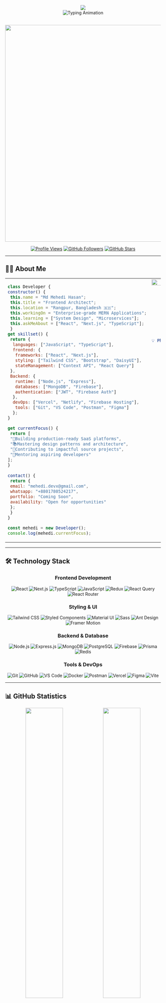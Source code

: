 <div align="center">
  <img src="https://capsule-render.vercel.app/api?type=waving&color=gradient&customColorList=6,11,20&height=280&section=header&text=MEHEDI%20HASAN&fontSize=90&fontColor=fff&animation=fadeIn&fontAlignY=38&desc=Crafting%20Digital%20Experiences%20%7C%20Frontend%20Architect%20%7C%20MERN%20Specialist&descAlignY=58&descSize=18"/>
</div>

<div align="center">
  <img src="https://readme-typing-svg.herokuapp.com?font=JetBrains+Mono&weight=600&size=32&duration=2500&pause=1000&color=3B82F6&center=true&vCenter=true&multiline=true&repeat=true&width=900&height=150&lines=Building+the+Future+of+Web+;Transforming+Ideas+into+Reality+;Full-Stack+Innovation+Meets+Design+" alt="Typing Animation" />
</div>

<br>

<p align="center">
  <img src="https://user-images.githubusercontent.com/74038190/212284100-561aa473-3905-4a80-b561-0d28506553ee.gif" width="700">
</p>

<div align="center">
  
[![Profile Views](https://komarev.com/ghpvc/?username=mehedidevx&style=flat-square&color=3b82f6&label=Profile%20Views)](https://github.com/mehedidevx)
[![GitHub Followers](https://img.shields.io/github/followers/mehedidevx?style=flat-square&color=10b981&labelColor=1e293b&label=Followers&logo=github&logoColor=white)](https://github.com/mehedidevx?tab=followers)
[![GitHub Stars](https://img.shields.io/github/stars/mehedidevx?style=flat-square&color=f59e0b&labelColor=1e293b&label=Stars&logo=github&logoColor=white)](https://github.com/mehedidevx)

</div>

---

## 👨‍💻 About Me

<table style="table-layout: fixed; width: 100%;">
<tr>
<td width="30%" valign="top">

```javascript
class Developer {
constructor() {
 this.name = "Md Mehedi Hasan";
 this.title = "Frontend Architect";
 this.location = "Rangpur, Bangladesh 🇧🇩";
 this.workingOn = "Enterprise-grade MERN Applications";
 this.learning = ["System Design", "Microservices"];
 this.askMeAbout = ["React", "Next.js", "TypeScript"];
 }
get skillset() {
 return {
  languages: ["JavaScript", "TypeScript"],
  frontend: {
   frameworks: ["React", "Next.js"],
   styling: ["Tailwind CSS", "Bootstrap", "DaisyUI"],
   stateManagement: ["Context API", "React Query"]
 },
 Backend: {
   runtime: ["Node.js", "Express"],
   databases: ["MongoDB", "Firebase"],
   authentication: ["JWT", "Firebase Auth"]
  },
  devOps: ["Vercel", "Netlify", "Firebase Hosting"],
   tools: ["Git", "VS Code", "Postman", "Figma"]
  };
}

get currentFocus() {
 return [
 "🎯Building production-ready SaaS platforms",
 "📚Mastering design patterns and architecture",
 "🌟Contributing to impactful source projects",
 "🤝Mentoring aspiring developers"
];
}
  
contact() {
 return {
 email: "mehedi.devx@gmail.com",
 whatsapp: "+8801780524217",
 portfolio: "Coming Soon",
 availability: "Open for opportunities"
 };
 }
}

const mehedi = new Developer();
console.log(mehedi.currentFocus);
```

</td>
<td width="60%" valign="top">

<div align="center">

<img src="https://user-images.githubusercontent.com/74038190/229223156-0cbdaba9-3128-4d8e-8719-b6b4cf741b67.gif" width="100%">

### 🎯 Current Status

```yaml
🚀 Status: Building & Shipping
💼 Role: Full-Stack Developer
🎓 Focus: React & Next.js Ecosystem
📍 Location: Rangpur, Bangladesh
⚡ Superpower: Clean Code & Problem Solving
🎯 Mission: Building Scalable Web Solutions
💡 Philosophy: Code with Purpose, Design with Passion
```

### 📊 Development Journey

**800+** Commits This Year  
**60+** Public Repositories  
**25+** Projects Completed  
**15+** Team Collaborations  
**10+** Open Source Contributions  
**5+** Active Projects  
**3+** Years of Coding Experience  
**100%** Passion for Web Development  
</div>

</td>
</tr>
</table>

---

## 🛠️ Technology Stack

<div align="center">

### Frontend Development
![React](https://img.shields.io/badge/React-20232A?style=for-the-badge&logo=react&logoColor=61DAFB)
![Next.js](https://img.shields.io/badge/Next.js-000000?style=for-the-badge&logo=nextdotjs&logoColor=white)
![TypeScript](https://img.shields.io/badge/TypeScript-007ACC?style=for-the-badge&logo=typescript&logoColor=white)
![JavaScript](https://img.shields.io/badge/JavaScript-F7DF1E?style=for-the-badge&logo=javascript&logoColor=black)
![Redux](https://img.shields.io/badge/Redux-593D88?style=for-the-badge&logo=redux&logoColor=white)
![React Query](https://img.shields.io/badge/React_Query-FF4154?style=for-the-badge&logo=react-query&logoColor=white)
![React Router](https://img.shields.io/badge/React_Router-CA4245?style=for-the-badge&logo=react-router&logoColor=white)

### Styling & UI
![Tailwind CSS](https://img.shields.io/badge/Tailwind_CSS-38B2AC?style=for-the-badge&logo=tailwind-css&logoColor=white)
![Styled Components](https://img.shields.io/badge/Styled_Components-DB7093?style=for-the-badge&logo=styled-components&logoColor=white)
![Material UI](https://img.shields.io/badge/Material_UI-0081CB?style=for-the-badge&logo=material-ui&logoColor=white)
![Sass](https://img.shields.io/badge/Sass-CC6699?style=for-the-badge&logo=sass&logoColor=white)
![Ant Design](https://img.shields.io/badge/Ant_Design-0170FE?style=for-the-badge&logo=ant-design&logoColor=white)
![Framer Motion](https://img.shields.io/badge/Framer_Motion-0055FF?style=for-the-badge&logo=framer&logoColor=white)

### Backend & Database
![Node.js](https://img.shields.io/badge/Node.js-339933?style=for-the-badge&logo=nodedotjs&logoColor=white)
![Express.js](https://img.shields.io/badge/Express.js-000000?style=for-the-badge&logo=express&logoColor=white)
![MongoDB](https://img.shields.io/badge/MongoDB-47A248?style=for-the-badge&logo=mongodb&logoColor=white)
![PostgreSQL](https://img.shields.io/badge/PostgreSQL-316192?style=for-the-badge&logo=postgresql&logoColor=white)
![Firebase](https://img.shields.io/badge/Firebase-FFCA28?style=for-the-badge&logo=firebase&logoColor=black)
![Prisma](https://img.shields.io/badge/Prisma-2D3748?style=for-the-badge&logo=prisma&logoColor=white)
![Redis](https://img.shields.io/badge/Redis-DC382D?style=for-the-badge&logo=redis&logoColor=white)

### Tools & DevOps
![Git](https://img.shields.io/badge/Git-F05032?style=for-the-badge&logo=git&logoColor=white)
![GitHub](https://img.shields.io/badge/GitHub-181717?style=for-the-badge&logo=github&logoColor=white)
![VS Code](https://img.shields.io/badge/VS_Code-007ACC?style=for-the-badge&logo=visual-studio-code&logoColor=white)
![Docker](https://img.shields.io/badge/Docker-2496ED?style=for-the-badge&logo=docker&logoColor=white)
![Postman](https://img.shields.io/badge/Postman-FF6C37?style=for-the-badge&logo=postman&logoColor=white)
![Vercel](https://img.shields.io/badge/Vercel-000000?style=for-the-badge&logo=vercel&logoColor=white)
![Figma](https://img.shields.io/badge/Figma-F24E1E?style=for-the-badge&logo=figma&logoColor=white)
![Vite](https://img.shields.io/badge/Vite-646CFF?style=for-the-badge&logo=vite&logoColor=white)

</div>

---

## 📊 GitHub Statistics

<div align="center">
  
<img width="49%" src="https://github-readme-stats.vercel.app/api?username=mehedidevx&show_icons=true&theme=react&hide_border=true&bg_color=0D1117&title_color=3b82f6&icon_color=3b82f6&text_color=c9d1d9&count_private=true&include_all_commits=true" />
<img width="49%" src="https://streak-stats.demolab.com?user=mehedidevx&theme=react&hide_border=true&background=0D1117&stroke=3b82f6&ring=3b82f6&fire=f59e0b&currStreakNum=c9d1d9&sideNums=c9d1d9&currStreakLabel=3b82f6&sideLabels=3b82f6&dates=8b949e" />

</div>

<br>

<div align="center">
  
<img width="49%" src="https://github-readme-stats.vercel.app/api/top-langs/?username=mehedidevx&layout=compact&theme=react&hide_border=true&bg_color=0D1117&title_color=3b82f6&text_color=c9d1d9&langs_count=8&hide=html,css" />
<img width="49%" src="https://github-contributor-stats.vercel.app/api?username=mehedidevx&limit=5&theme=react&hide_border=true&bg_color=0D1117&title_color=3b82f6&text_color=c9d1d9&combine_all_yearly_contributions=true" />

</div>

<br>

<div align="center">
  <img src="https://github-readme-activity-graph.vercel.app/graph?username=mehedidevx&custom_title=Contribution%20Activity&bg_color=0D1117&color=3b82f6&line=3b82f6&point=c9d1d9&area=true&hide_border=true&area_color=3b82f6" width="98%" />
</div>

<br>

<p align="center">
  <img src="https://github-profile-summary-cards.vercel.app/api/cards/profile-details?username=mehedidevx&theme=github_dark" width="98%" />
</p>

---

## 🏆 Achievements

<div align="center">
  <img src="https://github-profile-trophy.vercel.app/?username=mehedidevx&theme=onestar&no-frame=true&no-bg=true&margin-w=8&margin-h=8&column=7&rank=-C,-?&title=Commits,Followers,Stars,PullRequest,Repositories,Issues" width="98%" />
</div>

---

## 💼 Professional Services

<div align="center">

| Service | Description | Status |
|---------|-------------|--------|
| 🎨 **Frontend Development** | Building responsive, performant React applications | ✅ Available |
| ⚙️ **Full-Stack Solutions** | Complete MERN stack applications with authentication | ✅ Available |
| 🚀 **Performance Optimization** | Speed up your existing React/Next.js applications | ✅ Available |
| 📱 **Responsive Design** | Pixel-perfect, mobile-first UI development | ✅ Available |
| 🔧 **API Development** | RESTful APIs with Express & MongoDB | ✅ Available |
| 📚 **Code Review & Mentoring** | Help junior developers level up their skills | ✅ Available |

</div>

---

## 🎯 2025 Roadmap

<div align="center">

```mermaid
graph LR
    A[Q1: Master System Design] --> B[Q2: Cloud Certifications]
    B --> C[Q3: Open Source Leadership]
    C --> D[Q4: Tech Content Creation]
    
    style A fill:#3b82f6,stroke:#333,stroke-width:2px,color:#fff
    style B fill:#10b981,stroke:#333,stroke-width:2px,color:#fff
    style C fill:#f59e0b,stroke:#333,stroke-width:2px,color:#fff
    style D fill:#8b5cf6,stroke:#333,stroke-width:2px,color:#fff
```

### 🎓 Learning Goals
**Advanced React Patterns** • **Microservices Architecture** • **AWS Solutions Architect** • **GraphQL & Apollo** • **Testing Best Practices**

### 🚀 Project Goals
**5 Major Open Source Contributions** • **3 Production SaaS Apps** • **Personal Portfolio V2** • **Developer Blog Launch** • **YouTube Channel**

### 📈 Career Goals
**Senior Frontend Role** • **Tech Conference Speaker** • **Mentorship Program** • **Building in Public** • **Global Network**

</div>

---

## 📫 Let's Connect

<div align="center">

### 🌐 Find Me Around The Web

<p>
  <a href="https://www.linkedin.com/in/mehedidevy/">
    <img src="https://img.shields.io/badge/LinkedIn-0077B5?style=for-the-badge&logo=linkedin&logoColor=white&labelColor=0077B5" />
  </a>
  <a href="https://www.facebook.com/mehedidevx">
    <img src="https://img.shields.io/badge/Facebook-1877F2?style=for-the-badge&logo=facebook&logoColor=white&labelColor=1877F2" />
  </a>
  <a href="mailto:mehedi.devx@gmail.com">
    <img src="https://img.shields.io/badge/Gmail-D14836?style=for-the-badge&logo=gmail&logoColor=white&labelColor=D14836" />
  </a>
  <a href="https://wa.me/8801780524217">
    <img src="https://img.shields.io/badge/WhatsApp-25D366?style=for-the-badge&logo=whatsapp&logoColor=white&labelColor=25D366" />
  </a>
  <a href="https://twitter.com/mehedidevx">
    <img src="https://img.shields.io/badge/Twitter-1DA1F2?style=for-the-badge&logo=twitter&logoColor=white&labelColor=1DA1F2" />
  </a>
  <a href="#">
    <img src="https://img.shields.io/badge/Portfolio-000000?style=for-the-badge&logo=About.me&logoColor=white&labelColor=000000" />
  </a>
</p>

### 💡 Open For

<table>
<tr>
<td align="center" width="25%">
<img src="https://raw.githubusercontent.com/Tarikul-Islam-Anik/Animated-Fluent-Emojis/master/Emojis/Objects/Briefcase.png" width="50"/><br>
<b>Full-Time Jobs</b><br>
<sub>Remote or On-site</sub>
</td>
<td align="center" width="25%">
<img src="https://raw.githubusercontent.com/Tarikul-Islam-Anik/Animated-Fluent-Emojis/master/Emojis/Objects/Laptop.png" width="50"/><br>
<b>Freelance Projects</b><br>
<sub>Available Now</sub>
</td>
<td align="center" width="25%">
<img src="https://raw.githubusercontent.com/Tarikul-Islam-Anik/Animated-Fluent-Emojis/master/Emojis/Hand%20gestures/Handshake.png" width="50"/><br>
<b>Collaborations</b><br>
<sub>Let's Build Together</sub>
</td>
<td align="center" width="25%">
<img src="https://raw.githubusercontent.com/Tarikul-Islam-Anik/Animated-Fluent-Emojis/master/Emojis/People/Teacher%20Light%20Skin%20Tone.png" width="50"/><br>
<b>Mentorship</b><br>
<sub>Knowledge Sharing</sub>
</td>
</tr>
</table>

### ⚡ Response Time

<img src="https://img.shields.io/badge/📧_Email-Within_24h-10b981?style=for-the-badge" />
<img src="https://img.shields.io/badge/💬_WhatsApp-Instant-25D366?style=for-the-badge" />
<img src="https://img.shields.io/badge/💼_LinkedIn-Within_12h-0077B5?style=for-the-badge" />

</div>

---

## 💭 Words I Code By

<div align="center">

> *"Any fool can write code that a computer can understand. Good programmers write code that humans can understand."*  
> — Martin Fowler

> *"First, solve the problem. Then, write the code."*  
> — John Johnson

> *"Code is like humor. When you have to explain it, it's bad."*  
> — Cory House

> *"Make it work, make it right, make it fast."*  
> — Kent Beck

</div>

---

## 🎨 Support My Work

<div align="center">

**If you find my work valuable, consider:**

⭐ **Star** my repositories • 🍴 **Fork** interesting projects • 👁️ **Watch** for updates  
🤝 **Contribute** to open source • 💬 **Share** with your network • ☕ **Buy me a coffee**

<br>

<img src="https://user-images.githubusercontent.com/74038190/212284087-bbe7e430-757e-4901-90bf-4cd2ce3e1852.gif" width="400" />

### 🚀 Let's Build Something Extraordinary!

**Got an exciting project? Let's turn your vision into reality.**

<a href="mailto:mehedi.devx@gmail.com">
  <img src="https://img.shields.io/badge/📩_Get_In_Touch-mehedi.devx@gmail.com-3b82f6?style=for-the-badge" />
</a>

</div>

---

<div align="center">
  
<img src="https://readme-typing-svg.herokuapp.com?font=JetBrains+Mono&size=14&duration=3000&pause=1000&color=3B82F6&center=true&vCenter=true&width=1000&lines=⭐+Thanks+for+visiting!+Let's+connect+and+create+amazing+things+together!+⭐;💻+Passionate+about+clean+code%2C+great+UX%2C+and+continuous+learning!+💻;🚀+Always+open+to+new+opportunities+and+exciting+collaborations!+🚀" />

</div>

<br>

<img src="https://capsule-render.vercel.app/api?type=waving&color=gradient&customColorList=6,11,20&height=120&section=footer"/>

<div align="center">
  
![Made with ❤️](https://img.shields.io/badge/Made_with_❤️_by-Mehedi_Hasan-3b82f6?style=for-the-badge&labelColor=1e293b)

**Last Updated:** October 2025 • **Version:** 2.0 • **Status:** Active

<img src="https://visitcount.itsvg.in/api?id=mehedidevx&label=Total%20Visits&color=3b82f6&icon=5&pretty=true" />

</div>
